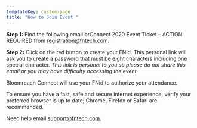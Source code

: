 ```yaml
---
templateKey: custom-page
title: "How to Join Event "
---
```

**Step 1:** Find the following email brConnect 2020 Event Ticket – ACTION REQUIRED from registration@fntech.com. 

**Step 2:** Click on the red button to create your FNid. This personal link will ask you to create a password that must be eight characters including one special character. *This link is personal to you so please do not share this email or you may have difficulty accessing the event.*

Bloomreach Connect will use your FNid to authorize your attendance. 

To ensure you have a fast, safe and secure internet experience, verify your preferred browser is up to date; Chrome, Firefox or Safari are recommended.

Need help email support@fntech.com.